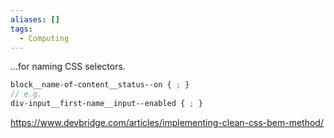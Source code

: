 ```yaml
---
aliases: []
tags:
  - Computing
---
```


…for naming CSS selectors.

```scss
block__name-of-content__status--on { ; }
// e.g.
div-input__first-name__input--enabled { ; }
```

<https://www.devbridge.com/articles/implementing-clean-css-bem-method/>
